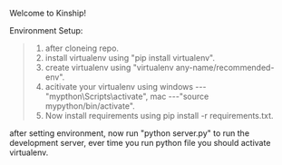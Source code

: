 Welcome to Kinship!

Environment Setup:

>1. after cloneing repo. 
>2. install virtualenv using "pip install virtualenv".
>3. create virtualenv using "virtualenv any-name/recommended- env".
>4. acitivate your virtualenv using windows ---"mypthon\Scripts\activate",  mac ---"source mypython/bin/activate".
>5. Now install requirements using pip install -r requirements.txt.

after setting environment, now run "python server.py" to run the development server, ever time you run python file you should activate virtualenv.
